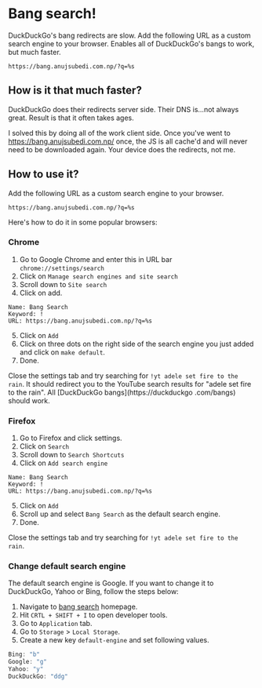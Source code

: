 # Bang search!

DuckDuckGo's bang redirects are slow. Add the following URL as a custom search engine to your browser. Enables all of DuckDuckGo's bangs to work, but much faster.

```
https://bang.anujsubedi.com.np/?q=%s
```

## How is it that much faster?

DuckDuckGo does their redirects server side. Their DNS is...not always great. Result is that it often takes ages.

I solved this by doing all of the work client side. Once you've went to https://bang.anujsubedi.com.np/ once, the JS is all cache'd and will never need to be downloaded again. Your device does the redirects, not me.

## How to use it?

Add the following URL as a custom search engine to your browser.

```
https://bang.anujsubedi.com.np/?q=%s
```

Here's how to do it in some popular browsers:

### Chrome

1. Go to Google Chrome and enter this in URL bar `chrome://settings/search`
2. Click on `Manage search engines and site search`
3. Scroll down to `Site search`
4. Click on add.

```
Name: Bang Search
Keyword: !
URL: https://bang.anujsubedi.com.np/?q=%s
```
5. Click on `Add`
6. Click on three dots on the right side of the search engine you just added and click on `make default`.
7. Done.

Close the settings tab and try searching for `!yt adele set fire to the rain`. It should redirect you to the YouTube search results for "adele set fire to the rain". All [DuckDuckGo bangs](https://duckduckgo
.com/bangs) should work.

### Firefox

1. Go to Firefox and click settings.
2. Click on `Search`
3. Scroll down to `Search Shortcuts`
4. Click on `Add search engine`

```
Name: Bang Search
Keyword: !
URL: https://bang.anujsubedi.com.np/?q=%s
````

5. Click on `Add`
6. Scroll up and select `Bang Search` as the default search engine.
7. Done.

Close the settings tab and try searching for `!yt adele set fire to the rain`. 

### Change default search engine

The default search engine is Google. If you want to change it to DuckDuckGo, Yahoo or Bing, follow the steps below:

1. Navigate to [bang search](https://bang.anujsubedi.com.np) homepage.
2. Hit `CRTL + SHIFT + I` to open developer tools.
3. Go to `Application` tab.
4. Go to `Storage` > `Local Storage`.
5. Create a new key `default-engine` and set following values.

```javascript
Bing: "b"
Google: "g"
Yahoo: "y"
DuckDuckGo: "ddg"
```
